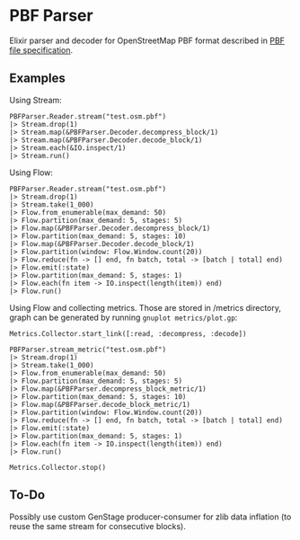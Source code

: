# PBF Parser

Elixir parser and decoder for OpenStreetMap PBF format described in [PBF file specification](https://wiki.openstreetmap.org/wiki/PBF_Format#Encoding_OSM_entities_into_fileblocks).

## Examples

Using Stream:

```
PBFParser.Reader.stream("test.osm.pbf")
|> Stream.drop(1)
|> Stream.map(&PBFParser.Decoder.decompress_block/1)
|> Stream.map(&PBFParser.Decoder.decode_block/1)
|> Stream.each(&IO.inspect/1)
|> Stream.run()
```

Using Flow:

```
PBFParser.Reader.stream("test.osm.pbf")
|> Stream.drop(1)
|> Stream.take(1_000)
|> Flow.from_enumerable(max_demand: 50)
|> Flow.partition(max_demand: 5, stages: 5)
|> Flow.map(&PBFParser.Decoder.decompress_block/1)
|> Flow.partition(max_demand: 5, stages: 10)
|> Flow.map(&PBFParser.Decoder.decode_block/1)
|> Flow.partition(window: Flow.Window.count(20))
|> Flow.reduce(fn -> [] end, fn batch, total -> [batch | total] end)
|> Flow.emit(:state)
|> Flow.partition(max_demand: 5, stages: 1)
|> Flow.each(fn item -> IO.inspect(length(item)) end)
|> Flow.run()
```

Using Flow and collecting metrics. Those are stored in /metrics directory, graph can be generated by running `gnuplot metrics/plot.gp`:

```
Metrics.Collector.start_link([:read, :decompress, :decode])

PBFParser.stream_metric("test.osm.pbf")
|> Stream.drop(1)
|> Stream.take(1_000)
|> Flow.from_enumerable(max_demand: 50)
|> Flow.partition(max_demand: 5, stages: 5)
|> Flow.map(&PBFParser.decompress_block_metric/1)
|> Flow.partition(max_demand: 5, stages: 10)
|> Flow.map(&PBFParser.decode_block_metric/1)
|> Flow.partition(window: Flow.Window.count(20))
|> Flow.reduce(fn -> [] end, fn batch, total -> [batch | total] end)
|> Flow.emit(:state)
|> Flow.partition(max_demand: 5, stages: 1)
|> Flow.each(fn item -> IO.inspect(length(item)) end)
|> Flow.run()

Metrics.Collector.stop()
```

## To-Do

Possibly use custom GenStage producer-consumer for zlib data inflation (to reuse the same stream for consecutive blocks).